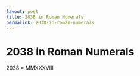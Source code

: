 ```yaml
---
layout: post
title: 2038 in Roman Numerals
permalink: 2038-in-roman-numerals
---
```


# 2038 in Roman Numerals

2038 = MMXXXVIII
